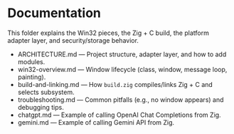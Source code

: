 Documentation
=============

This folder explains the Win32 pieces, the Zig + C build, the platform adapter layer, and security/storage behavior.

- ARCHITECTURE.md — Project structure, adapter layer, and how to add modules.
- win32-overview.md — Window lifecycle (class, window, message loop, painting).
- build-and-linking.md — How `build.zig` compiles/links Zig + C and selects subsystem.
- troubleshooting.md — Common pitfalls (e.g., no window appears) and debugging tips.
- chatgpt.md — Example of calling OpenAI Chat Completions from Zig.
- gemini.md — Example of calling Gemini API from Zig.

